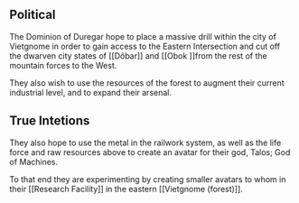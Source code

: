 

## Political 
The Dominion of Duregar hope to place a massive drill within the city of Vietgnome in order to gain access to the Eastern Intersection and cut off the dwarven city states of [[Dôbar]] and [[Obok ]]from the rest of the mountain forces to the West.

They also wish to use the resources of the forest to augment their current industrial level, and to expand their arsenal. 

## True Intetions
They also hope to use the metal in the railwork system, as well as the life force and raw resources above to create an avatar for their god, Talos; God of Machines.

To that end they are experimenting by creating smaller avatars to whom in their [[Research Facility]] in the eastern [[Vietgnome (forest)]]. 
